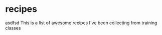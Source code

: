 recipes
=======
asdfsd
This is a list of awesome recipes I've been collecting from training classes
